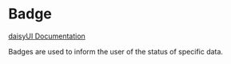 # Badge

[daisyUI Documentation](https://daisyui.com/components/badge/)

Badges are used to inform the user of the status of specific data.

<DemoBadge />